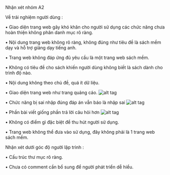 Nhận xét nhóm A2

Về trải nghiệm người dùng :

•	Giao diện trang web gây khó khăn cho người sử dụng các chức năng chưa hoàn thiện không phân danh mục rõ ràng.

•	Nội dung trang web không rõ ràng, không đúng như tiêu đề là sách mềm dạy và hỗ trợ giảng dạy tiếng anh.

•	Trang web không đáp ứng đủ yêu cầu là một trang web sách mềm.

•	Không có tiêu đề cho sách khiến người dùng không biết là sách dành cho trình độ nào.

•	Nội dung không theo chủ đề, quá ít dữ liệu.

•	Giao diện trang web như trang quảng cáo.
![alt tag](https://github.com/truonganhhoang/int3507-2016/blob/master/4C/Nhan-xet/A2/image2.png)

•	Chức năng bị sai nhập đúng đáp án vẫn báo là nhập sai
![alt tag](https://github.com/truonganhhoang/int3507-2016/blob/master/4C/Nhan-xet/A2/image1.png)

•	Phần bài viết giống phần trả lời câu hỏi hơn
![alt tag](https://github.com/truonganhhoang/int3507-2016/blob/master/4C/Nhan-xet/A2/image3.png)

•	Không có điểm gì đặc biệt để thu hút người sử dụng.

•	Trang web không thể đưa vào sử dụng, đây không phải là 1 trang web sách mềm.

Nhận xét dưới góc độ người lập trình :

•	Cấu trúc thư mục rõ ràng.

•	Chưa có comment cần bổ sung để người phát triển dễ hiểu.
